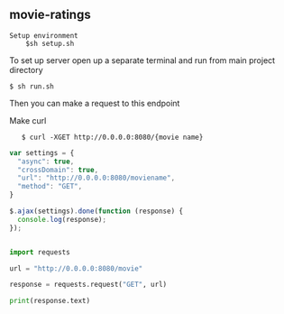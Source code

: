 ## movie-ratings


```
Setup environment
    $sh setup.sh

```

To set up server open up a separate terminal and run from main project directory

```
$ sh run.sh
```


Then you can make a request to this endpoint 

Make curl
```
   $ curl -XGET http://0.0.0.0:8080/{movie name}

```
 
```javascript
var settings = {
  "async": true,
  "crossDomain": true,
  "url": "http://0.0.0.0:8080/moviename",
  "method": "GET",
}

$.ajax(settings).done(function (response) {
  console.log(response);
});
```
 
```python

import requests

url = "http://0.0.0.0:8080/movie"

response = requests.request("GET", url)

print(response.text)
```
